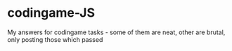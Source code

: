 # codingame-JS
My answers for codingame tasks - some of them are neat, other are brutal, only posting those which passed
